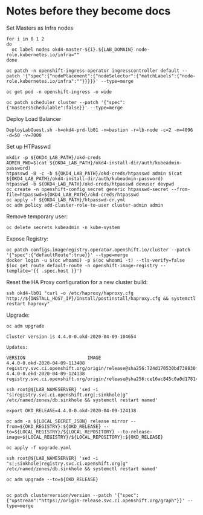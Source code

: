 # Notes before they become docs

Set Masters as Infra nodes

    for i in 0 1 2
    do
      oc label nodes okd4-master-${i}.${LAB_DOMAIN} node-role.kubernetes.io/infra=""
    done

    oc patch -n openshift-ingress-operator ingresscontroller default --patch '{"spec":{"nodePlacement":{"nodeSelector":{"matchLabels":{"node-role.kubernetes.io/infra":""}}}}}' --type=merge

    oc get pod -n openshift-ingress -o wide

    oc patch scheduler cluster --patch '{"spec":{"mastersSchedulable":false}}' --type=merge

Deploy Load Balancer

    DeployLabGuest.sh -h=okd4-prd-lb01 -n=bastion -r=lb-node -c=2 -m=4096 -d=50 -v=7000

Set up HTPasswd

    mkdir -p ${OKD4_LAB_PATH}/okd-creds
    ADMIN_PWD=$(cat ${OKD4_LAB_PATH}/okd4-install-dir/auth/kubeadmin-password)
    htpasswd -B -c -b ${OKD4_LAB_PATH}/okd-creds/htpasswd admin $(cat ${OKD4_LAB_PATH}/okd4-install-dir/auth/kubeadmin-password)
    htpasswd -b ${OKD4_LAB_PATH}/okd-creds/htpasswd devuser devpwd
    oc create -n openshift-config secret generic htpasswd-secret --from-file=htpasswd=${OKD4_LAB_PATH}/okd-creds/htpasswd
    oc apply -f ${OKD4_LAB_PATH}/htpasswd-cr.yml
    oc adm policy add-cluster-role-to-user cluster-admin admin

Remove temporary user:

    oc delete secrets kubeadmin -n kube-system

Expose Registry:

    oc patch configs.imageregistry.operator.openshift.io/cluster --patch '{"spec":{"defaultRoute":true}}' --type=merge
    docker login -u $(oc whoami) -p $(oc whoami -t) --tls-verify=false $(oc get route default-route -n openshift-image-registry --template='{{ .spec.host }}')

Reset the HA Proxy configuration for a new cluster build:

    ssh okd4-lb01 "curl -o /etc/haproxy/haproxy.cfg http://${INSTALL_HOST_IP}/install/postinstall/haproxy.cfg && systemctl restart haproxy"
    
Upgrade:

    oc adm upgrade 

    Cluster version is 4.4.0-0.okd-2020-04-09-104654

    Updates:

    VERSION                       IMAGE
    4.4.0-0.okd-2020-04-09-113408 registry.svc.ci.openshift.org/origin/release@sha256:724d170530bd738830f0ba370e74d94a22fc70cf1c017b1d1447d39ae7c3cf4f
    4.4.0-0.okd-2020-04-09-124138 registry.svc.ci.openshift.org/origin/release@sha256:ce16ac845c0a0d178149553a51214367f63860aea71c0337f25556f25e5b8bb3

    ssh root@${LAB_NAMESERVER} 'sed -i "s|registry.svc.ci.openshift.org|;sinkhole|g" /etc/named/zones/db.sinkhole && systemctl restart named'

    export OKD_RELEASE=4.4.0-0.okd-2020-04-09-124138

    oc adm -a ${LOCAL_SECRET_JSON} release mirror --from=${OKD_REGISTRY}:${OKD_RELEASE} --to=${LOCAL_REGISTRY}/${LOCAL_REPOSITORY} --to-release-image=${LOCAL_REGISTRY}/${LOCAL_REPOSITORY}:${OKD_RELEASE}

    oc apply -f upgrade.yaml

    ssh root@${LAB_NAMESERVER} 'sed -i "s|;sinkhole|registry.svc.ci.openshift.org|g" /etc/named/zones/db.sinkhole && systemctl restart named'

    oc adm upgrade --to=${OKD_RELEASE}


    oc patch clusterversion/version --patch '{"spec":{"upstream":"https://origin-release.svc.ci.openshift.org/graph"}}' --type=merge
